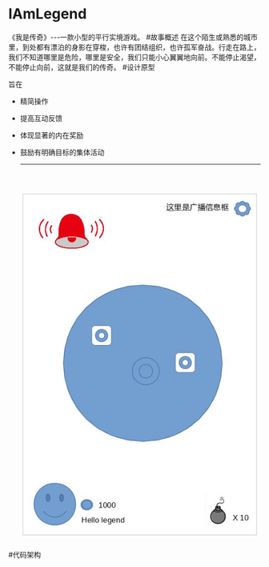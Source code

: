 # IAmLegend
《我是传奇》---一款小型的平行实境游戏。
#故事概述
在这个陌生或熟悉的城市里，到处都有漂泊的身影在穿梭，也许有团结组织，也许孤军奋战。行走在路上，我们不知道哪里是危险，哪里是安全，我们只能小心翼翼地向前。不能停止渴望，不能停止向前，这就是我们的传奇。
#设计原型

旨在
* 精简操作

* 提高互动反馈

* 体现显著的内在奖励

* 鼓励有明确目标的集体活动

  ------
  ​
  ![](https://github.com/lingdu2012/IAmLegend/blob/master/design/sketch.jpg?raw=true)
  ------

#代码架构
